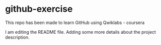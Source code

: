 # github-exercise
This repo has been made to learn GitHub using Qwiklabs - coursera

I am editing the README file. Adding some more details about the project
description.
